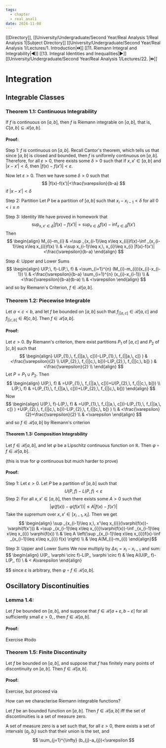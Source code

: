 ```yaml
---
tags:
  - chapter
  - real_anal1
date: 2024-11-08
---
```

[[Directory]], [[University/Undergraduate/Second Year/Real Analysis 1/Real Analysis 1|Subject Directory]]
[[University/Undergraduate/Second Year/Real Analysis 1/Lectures/1. Introduction|🞀🞀]] [[11. Riemann Integral and Integrability|◀]] [[13. Integral Identities and Inequalities|▶]] [[University/Undergraduate/Second Year/Real Analysis 1/Lectures/22. |🞂🞂]]
# Integration
## Integrable Classes
### Theorem 1.1: Continuous Integrability
If $f$ is continuous on ${} [a,\, b] {}$, then $f$ is Riemann integrable on ${} [a,\, b] {}$, that is, ${} C[a,\, b] \subseteq \mathcal{R}[a,\, b] {}$. 
#### Proof:
Step 1: $f$ is continuous on ${} [a,\, b] {}$.
Recall Cantor's theorem, which tells us that since ${} [a,\, b] {}$ is closed and bounded, then $f$ is uniformly continuous on ${} [a,\, b] {}$. Therefore, for all $\varepsilon>0 {}$, there exists some $\delta>0 {}$ such that if ${} x,\, x' \in [a,\, b] {}$ and ${} |x-x'|<\delta {}$, then ${} |f(x)-f(x')|<\varepsilon {}$. 

Now let $\varepsilon>0 {}$. Then we have some $\delta>0 {}$ such that 
$$
|f(x)-f(x')|<\frac{\varepsilon}{b-a}
$$
if ${} |x-x'|<\delta {}$

Step 2: Partition
Let ${} P$ be a partition of ${} [a,\, b] {}$ such that ${} x_{i}-x_{i-1}<\delta {}$ for all ${} 0<i\leq n {}$

Step 3: Identity
We have proved in homework that
$$
\sup _{x,\, x' \in \Delta} |f(x)-f(x')|=\sup _{x \in \Delta}f(x)-\inf _{x \in \Delta} f(x')
$$
Then
$$
\begin{align}
 M_{i}-m_{i} & =\sup _{x_{i-1}\leq x\leq x_{i}}f(x)-\inf _{x_{i-1}\leq x\leq x_{i}}f(x)   \\
 & =\sup x_{i-1}\leq x,\, x_{i}\leq x_{i} |f(x)-f(x')|<\frac{\varepsilon}{b-a}
 \end{align}
$$

Step 4: Upper and Lower Sums
$$
\begin{align}
U(P,\, f)-L(P,\, f) & =\sum_{i=1}^{n} (M_{i}-m_{i})(x_{i}-x_{i-1}) \\
 & <\frac{\varepsilon}{b-a} \sum_{i=1}^{n} (x_{i}-x_{i-1}) \\
 & <\frac{\varepsilon}{b-a}(b-a) \\
 & <\varepsilon
\end{align}
$$
and so by Riemann's Criterion, ${} f \in \mathcal{R}[a,\, b] {}$. 
### Theorem 1.2: Piecewise Integrable
Let ${} a<c<b {}$, and let $f$ be bounded on ${} [a,\, b] {}$ such that ${} f_{|[a,\, c]} \in \mathcal{R}[a,\, c] {}$ and ${} f_{|[c,\, b]} \in R[c,\, b] {}$. Then ${} f \in \mathcal{R}[a,\, b] {}$.
#### Proof:
Let ${} \varepsilon>0 {}$. By Riemann's criterion, there exist partitions ${} P_{1}$ of ${} [a,\, c] {}$ and $P_{2}$ of ${} [c,\, b] {}$ such that
$$
\begin{align}
U(P_{1},\, f_{|[a,\, c]})-L(P_{1},\, f_{|[a,\, c]}  )  & <\frac{\varepsilon}{2} \\
 U(P_{2},\, f_{|[c,\, b]})-L(P_{2},\, f_{|[c,\, b]}  ) &  <\frac{\varepsilon}{2} \\
\end{align}
$$
Let ${} P=P_{1} \cup P_{2} {}$. Then
$$
\begin{align}
U(P,\, f) & =U(P_{1},\, f_{|[a,\, c]})+U(P_{2},\, f_{|[c,\, b]}) \\
L(P,\, f) & =L(P_{1},\, f_{|[a,\, c]})+L(P_{2},\, f_{|[c,\, b]})
\end{align}
$$
Now
$$
\begin{align}
U(P,\, f)-L(P,\, f) & =U(P_{1},\, f_{|[a,\, c]})-L(P_{1},\, f_{|[a,\, c]}  ) +U(P_{2},\, f_{|[c,\, b]})-L(P_{2},\, f_{|[c,\, b]}  )  \\
 & <\frac{\varepsilon}{2}+\frac{\varepsilon}{2} \\
 & <\varepsilon
\end{align}
$$
and so ${} f \in \mathcal{R}[a,\, b] {}$ by Riemann's criterion

#### Theorem 1.3: Composition Integrability
Let ${} f \in \mathcal{R}[a,\, b] {}$, and let $\varphi$ be a Lipschitz continuous function on $\mathbb{R}$. Then ${} \varphi \circ  f \in \mathcal{R}[a,\, b] {}$. 

(this is true for $\varphi {}$ continuous but much harder to prove)
#### Proof:
Step 1:
Let ${} \varepsilon>0 {}$. Let ${} P$ be a partition of ${} [a,\, b] {}$ such that
$$
U(P,\, f)-L(P,\, f)<\varepsilon
$$
Step 2:
For all ${} x,\, x' \in [a,\, b] {}$, then there exists some $A>0$ such that
$$
|\varphi(f(x))-\varphi(f(x'))| \leq A |f(x)-f(x')|
$$ Take the supremum over ${} x,\, x' \in [x_{i-1},\, x_{i}] {}$. Then we get
$$
\begin{align}
 \sup _{x_{i-1}\leq x,\, x'\leq x_{i}}(\varphi(f(x))-\varphi(f(x'))) & =\sup _{x_{i-1}\leq x\leq x_{i}}\varphi(f(x))-\inf _{x_{i-1}\leq x\leq x_{i}} \varphi(f(x)) \\
 &  \leq A \left(\sup _{x_{i-1}\leq x\leq x_{i}}f(x)-\inf _{x_{i-1}\leq x\leq x_{i}} f(x) \right) \\
 & \leq A(M_{i}-m_{i})
 \end{align}$$

 Step 3: Upper and Lower Sums
 We now multiply by ${} \Delta x_{i}=x_{i}-x_{i-1} {}$ and sum:
 $$
\begin{align}
 U(P,\, \varphi \circ  f)-L(P,\, \varphi \circ  f) &  \leq A(U(P,\, f)-L(P,\, f))  \\
 & < A\varepsilon
 \end{align}

$$
since $\varepsilon$ is arbitrary, then ${} \varphi \circ f \in \mathcal{R} [a,\, b] {}$. 

## Oscillatory Discontinuities 
### Lemma 1.4: 
Let $f$ be bounded on ${} [a,\, b] {}$, and suppose that ${} f \in \mathcal{R}[a+\varepsilon,\, b-\varepsilon] {}$ for all sufficiently small ${} \varepsilon>0, {}$, then ${} f \in  \mathcal{R}[a,\, b] {}$. 
#### Proof:
Exercise  #todo
### Theorem 1.5: Finite Discontinuity 
Let ${} f$ be bounded on ${} [a,\, b] {}$, and suppose that $f$ has finitely many points of discontinuity on ${} [a,\, b] {}$. Then ${} f \in \mathcal{R}[a,\, b] {}$.
#### Proof:
Exercise, but proceed via 

How can we characterise Riemann integrable functions?

Let $f$ be an bounded function on ${} [a,\, b] {}$. Then ${} f \in \mathcal{R}[a,\, b] {}$ iff the set of discontinuities is a set of measure zero. 

A set of measure zero is a set such that, for all $\varepsilon>0 {}$, there exists a set of intervals ${} (a_{j},\, b_{j}) {}$ such that their union is the set, and
$$
\sum_{j=1}^{\infty} (b_{j}-a_{j})<\varepsilon
$$